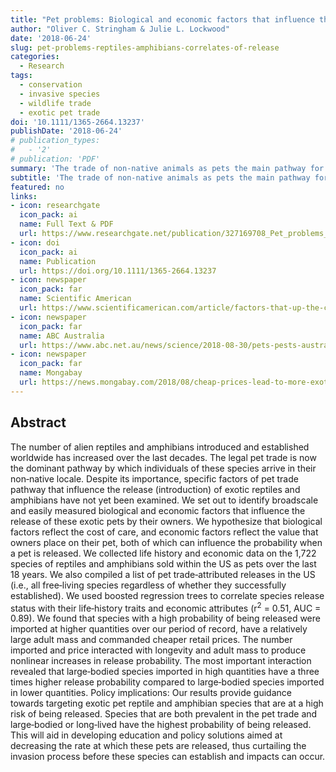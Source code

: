 ```yaml
---
title: "Pet problems: Biological and economic factors that influence the release of alien reptiles and amphibians by pet owners"
author: "Oliver C. Stringham & Julie L. Lockwood"
date: '2018-06-24'
slug: pet-problems-reptiles-amphibians-correlates-of-release
categories:
  - Research
tags:
  - conservation
  - invasive species
  - wildlife trade
  - exotic pet trade
doi: '10.1111/1365-2664.13237'
publishDate: '2018-06-24'
# publication_types:
#   - '2'
# publication: 'PDF'
summary: 'The trade of non-native animals as pets the main pathway for new invasive species if they become released into the wild. Here, we examined the trade in non-native reptiles and amphibians as pets in the United States. We found c. 1,700 species traded in the past two decades of which 126 species have been recorded as released in the wild. Using machine learning models, we show that larger-bodied, longer-lived species, who sold for cheaper prices were more likely to have been released. We propose policies and education focused on species with these characteristics in order to curb the impacts of new invasive species that originated as pets.'
subtitle: 'The trade of non-native animals as pets the main pathway for new invasive species if they become released into the wild. Here, we examined the trade in non-native reptiles and amphibians as pets in the United States. We found c. 1,700 species traded in the past two decades of which 126 species have been recorded as released in the wild. Using machine learning models, we show that larger-bodied, longer-lived species, who sold for cheaper prices were more likely to have been released. We propose policies and education focused on species with these characteristics in order to curb the impacts of new invasive species that originated as pets.'
featured: no
links:
- icon: researchgate
  icon_pack: ai
  name: Full Text & PDF
  url: https://www.researchgate.net/publication/327169708_Pet_problems_Biological_and_economic_factors_that_influence_the_release_of_alien_reptiles_and_amphibians_by_pet_owners
- icon: doi
  icon_pack: ai
  name: Publication
  url: https://doi.org/10.1111/1365-2664.13237
- icon: newspaper
  icon_pack: far
  name: Scientific American
  url: https://www.scientificamerican.com/article/factors-that-up-the-chances-an-exotic-pet-gets-released-into-the-wild/
- icon: newspaper
  icon_pack: far
  name: ABC Australia
  url: https://www.abc.net.au/news/science/2018-08-30/pets-pests-australia/9980986
- icon: newspaper
  icon_pack: far
  name: Mongabay
  url: https://news.mongabay.com/2018/08/cheap-prices-lead-to-more-exotic-pets-in-the-wild-research-finds/?alm_mvr=0
---
```


## Abstract

The number of alien reptiles and amphibians introduced and established worldwide has increased over the last decades. The legal pet trade is now the dominant pathway by which individuals of these species arrive in their non‐native locale. Despite its importance, specific factors of pet trade pathway that influence the release (introduction) of exotic reptiles and amphibians have not yet been examined. We set out to identify broadscale and easily measured biological and economic factors that influence the release of these exotic pets by their owners. We hypothesize that biological factors reflect the cost of care, and economic factors reflect the value that owners place on their pet, both of which can influence the probability when a pet is released. We collected life history and economic data on the 1,722 species of reptiles and amphibians sold within the US as pets over the last 18 years. We also compiled a list of pet trade‐attributed releases in the US (i.e., all free‐living species regardless of whether they successfully established). We used boosted regression trees to correlate species release status with their life‐history traits and economic attributes (r<sup>2</sup> = 0.51, AUC = 0.89). We found that species with a high probability of being released were imported at higher quantities over our period of record, have a relatively large adult mass and commanded cheaper retail prices. The number imported and price interacted with longevity and adult mass to produce nonlinear increases in release probability. The most important interaction revealed that large‐bodied species imported in high quantities have a three times higher release probability compared to large‐bodied species imported in lower quantities. Policy implications: Our results provide guidance towards targeting exotic pet reptile and amphibian species that are at a high risk of being released. Species that are both prevalent in the pet trade and large‐bodied or long‐lived have the highest probability of being released. This will aid in developing education and policy solutions aimed at decreasing the rate at which these pets are released, thus curtailing the invasion process before these species can establish and impacts can occur.